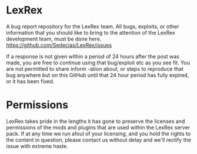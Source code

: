 # LexRex
A bug report repository for the LexRex team.
All bugs, exploits, or other information that
you should like to bring to the attention of
the LexRex development team, must be done here.
https://github.com/Sedecias/LexRex/issues

If a response is not given within a period of
24 hours after the post was made, you are free
to continue using that bug/exploit etc as you
see fit. You are not permitted to share inform
-ation about, or steps to reproduce that bug
anywhere but on this GitHub until that 24 hour
period has fully expired, or it has been fixed.

# Permissions
LexRex takes pride in the lengths it has gone
to preserve the licenses and permissions of the
mods and plugins that are used within the LexRex 
server pack. If at any time we run afoul of your 
licensing, and you hold the rights to the content
in question, please contact us without delay and
we'll rectify the issue with extreme haste.

